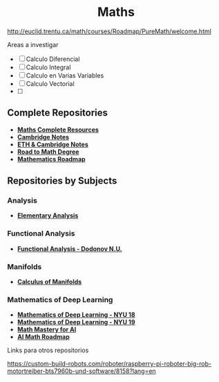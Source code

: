 <div align="center">
	<h1> Maths</h1>
</div>

http://euclid.trentu.ca/math/courses/Roadmap/PureMath/welcome.html

Areas a investigar 

* [ ] Calculo Diferencial
* [ ] Calculo Integral
* [ ] Calculo en Varias Variables
* [ ] Calculo Vectorial
* [ ] 

<h2> Complete Repositories</h2>

* [**Maths Complete Resources**](https://github.com/nculwell/MathStudy.git)
* [**Cambridge Notes**](https://github.com/b-mehta/maths-notes.git)
* [**ETH & Cambridge Notes**](https://github.com/zpgeng/ETH-CAM-MATHS.git)
* [**Road to Math Degree**](https://github.com/Rowing0914/Road-to-Maths-Degree.git)
* [**Mathematics Roadmap**](https://github.com/GunhoChoi/Mathematics-Roadmap.git)

<h2> Repositories by Subjects</h2>


<h3> Analysis</h3>

* [**Elementary Analysis**](https://github.com/luqmanmalik/Elementary-Analysis.git)


<h3> Functional Analysis</h3>

* [**Functional Analysis - Dodonov N.U.**](https://github.com/sugakandrey/Functional-analysis.git)


<h3> Manifolds</h3>

* [**Calculus of Manifolds**](https://github.com/luqmanmalik/Calculus-on-Manifolds.git)


<h3> Mathematics of Deep Learning</h3>

* [**Mathematics of Deep Learning - NYU 18**](https://github.com/joanbruna/MathsDL-spring18.git)
* [**Mathematics of Deep Learning - NYU 19**](https://github.com/joanbruna/MathsDL-spring19.git)
* [**Math Mastery for AI**](https://github.com/Niraj-Lunavat/Maths-for-Artificial-Intelligence.git)
* [**AI Math Roadmap**](https://github.com/jasmcaus/ai-math-roadmap.git)



Links para otros repositorios 

https://custom-build-robots.com/roboter/raspberry-pi-roboter-big-rob-motortreiber-bts7960b-und-software/8158?lang=en
